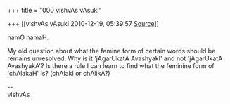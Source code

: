 +++
title = "000 vishvAs vAsuki"

+++
[[vishvAs vAsuki	2010-12-19, 05:39:57 [Source](https://groups.google.com/g/samskrita/c/eNd42yYuGZU)]]



namO namaH.  
  
My old question about what the femine form of certain words should be remains unresolved: Why is it 'jAgarUkatA AvashyakI' and not 'jAgarUkatA AvashyakA'? Is there a rule I can learn to find what the feminine form of 'chAlakaH' is? (chAlakI or chAlikA?)  
  
--  
vishvAs  
  

